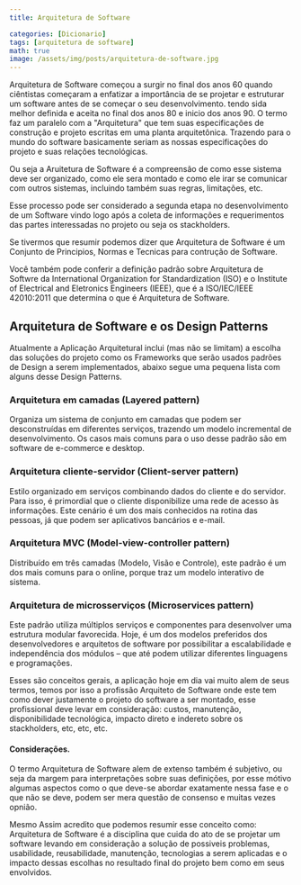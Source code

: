 ```yaml
---
title: Arquitetura de Software

categories: [Dicionario]
tags: [arquitetura de software]
math: true
image: /assets/img/posts/arquitetura-de-software.jpg
---
```


Arquitetura de Software começou a surgir no final dos anos 60 quando ciêntistas começaram a enfatizar a importância de se projetar e estruturar um software antes de se começar o seu desenvolvimento. tendo sida melhor definida e aceita no final dos anos 80 e inicio dos anos 90.
O termo faz um paralelo com a "Arquitetura" que tem suas especificações de construção e projeto escritas em uma planta arquitetônica. Trazendo para o mundo do software basicamente seriam as nossas especificações do projeto e suas relações tecnológicas.

Ou seja a Aruitetura de Software é a compreensão de como esse sistema deve ser organizado, como ele sera montado e como ele irar se comunicar com outros sistemas, incluindo também suas regras, limitações, etc.

Esse processo pode ser considerado a segunda etapa no desenvolvimento de um Software vindo logo após a coleta de informações e requerimentos das partes interessadas no projeto ou seja os stackholders.

Se tivermos que resumir podemos dizer que Arquitetura de Software é um Conjunto de Principios, Normas e Tecnicas para contrução de Software.

Você também pode conferir a definição padrão sobre Arquitetura de Softwre da International Organization for Standardization (ISO) e o Institute of Electrical and Eletronics Engineers (IEEE), que é a ISO/IEC/IEEE 42010:2011 que determina o que é Arquitetura de Software.

## Arquitetura de Software e os Design Patterns

Atualmente a Aplicação Arquitetural inclui (mas não se limitam) a escolha das soluções do projeto como os Frameworks que serão usados padrões de Design a serem implementados, abaixo segue uma pequena lista com alguns desse Design Patterns.

### Arquitetura em camadas (Layered pattern)

Organiza um sistema de conjunto em camadas que podem ser desconstruídas em diferentes serviços, trazendo um modelo incremental de desenvolvimento. Os casos mais comuns para o uso desse padrão são em software de e-commerce e desktop.

### Arquitetura cliente-servidor (Client-server pattern)

Estilo organizado em serviços combinando dados do cliente e do servidor. Para isso, é primordial que o cliente disponibilize uma rede de acesso às informações. Este cenário é um dos mais conhecidos na rotina das pessoas, já que podem ser aplicativos bancários e e-mail.

### Arquitetura MVC (Model-view-controller pattern)

Distribuído em três camadas (Modelo, Visão e Controle), este padrão é um dos mais comuns para o online, porque traz um modelo interativo de sistema.

### Arquitetura de microsserviços (Microservices pattern)

Este padrão utiliza múltiplos serviços e componentes para desenvolver uma estrutura modular favorecida. Hoje, é um dos modelos preferidos dos desenvolvedores e arquitetos de software por possibilitar a escalabilidade e independência dos módulos – que até podem utilizar diferentes linguagens e programações.

Esses são conceitos gerais, a aplicação hoje em dia vai muito alem de seus termos, temos por isso a profissão Arquiteto de Software onde este tem como dever justamente o projeto do software a ser montado, esse profissional deve levar em consideração: custos, manutenção, disponibilidade tecnológica, impacto direto e indereto sobre os stackholders, etc, etc, etc.

#### Considerações.

O termo Arquitetura de Software alem de extenso também é subjetivo, ou seja da margem para interpretações sobre suas definições, por esse mótivo algumas aspectos como o que deve-se abordar exatamente nessa fase e o que não se deve, podem ser mera questão de consenso e muitas vezes opnião.

Mesmo Assim acredito que podemos resumir esse conceito como: <span>Arquitetura de Software é a disciplina que cuida do ato de se projetar um software levando em consideração a solução de possiveis problemas, usabilidade, reusabilidade, manutenção, tecnologias a serem aplicadas e o impacto dessas escolhas no resultado final do projeto bem como em seus envolvidos.</span>

<!--

#######################

DIferença entre Arquitetura de Software e Design de Software

##########################

Requiriments Engineering -> Analysis -> Design -> Development -> Testing -> Acceptance -> Deployment -> Maintenance and Update.
Fonte: https://youtu.be/lTkL1oIMiaU?t=145


Best explication

-->
